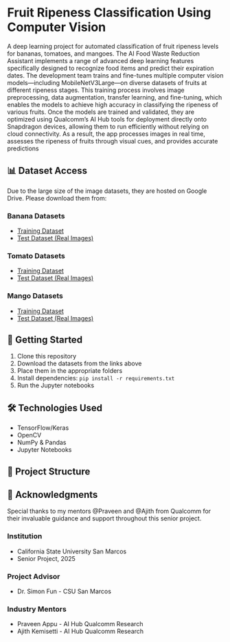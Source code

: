 # Fruit Ripeness Classification Using Computer Vision

A deep learning project for automated classification of fruit ripeness levels for bananas, tomatoes, and mangoes. The AI Food Waste Reduction Assistant implements a range of advanced deep learning features specifically designed to recognize food items and predict their expiration dates. The development team trains and fine-tunes multiple computer vision models—including MobileNetV3Large—on diverse datasets of fruits at different ripeness stages. This training process involves image preprocessing, data augmentation, transfer learning, and fine-tuning, which enables the models to achieve high accuracy in classifying the ripeness of various fruits. Once the models are trained and validated, they are optimized using Qualcomm’s AI Hub tools for deployment directly onto Snapdragon devices, allowing them to run efficiently without relying on cloud connectivity. As a result, the app processes images in real time, assesses the ripeness of fruits through visual cues, and provides accurate predictions

## 📊 Dataset Access

Due to the large size of the image datasets, they are hosted on Google Drive. Please download them from:

### Banana Datasets
- [Training Dataset](https://drive.google.com/drive/folders/1ZjLtVzw1vWYu6wUKpURuuMnx7uUUR5YO?usp=sharing)
- [Test Dataset (Real Images)](https://drive.google.com/drive/folders/1y3N18kMhRgPZ6dhTgmBChsPhQPgtkUD9?usp=sharing)

### Tomato Datasets
- [Training Dataset](https://drive.google.com/drive/folders/1zowq-BrLtrx9C06kz_nDLIMJ3Xzz-b2i?usp=sharing)
- [Test Dataset (Real Images)](https://drive.google.com/drive/folders/1OZ2GDq5JSZc52q8HUcrJDF70KxlCAaDY?usp=sharing)

### Mango Datasets
- [Training Dataset](https://drive.google.com/drive/folders/1BA1rgisYGOZiqJUxUYpR3JZd2VVlda1n?usp=sharing)
- [Test Dataset (Real Images)](https://drive.google.com/drive/folders/12s6AI3RBVoF8B0LB10e92SV9kYXybf34?usp=sharing)

## 🚀 Getting Started

1. Clone this repository
2. Download the datasets from the links above
3. Place them in the appropriate folders
4. Install dependencies: `pip install -r requirements.txt`
5. Run the Jupyter notebooks

## 🛠️ Technologies Used

- TensorFlow/Keras
- OpenCV
- NumPy & Pandas
- Jupyter Notebooks

## 📁 Project Structure

## 🙏 Acknowledgments

Special thanks to my mentors @Praveen and @Ajith from Qualcomm for their invaluable guidance and support throughout this senior project.

### Institution
- California State University San Marcos
- Senior Project, 2025

### Project Advisor
- Dr. Simon Fun - CSU San Marcos

### Industry Mentors
- Praveen Appu - AI Hub Qualcomm Research
- Ajith Kemisetti - AI Hub Qualcomm Research
